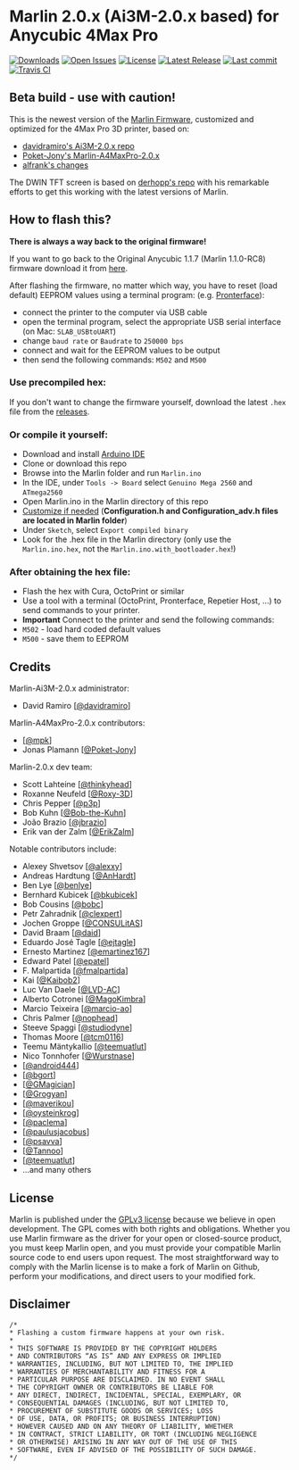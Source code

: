 # Marlin 2.0.x (Ai3M-2.0.x based) for Anycubic 4Max Pro

[![Downloads](https://img.shields.io/github/downloads/rkolosovskyi/Marlin-A4MaxPro-2.0.x/total.svg?style=flat)](https://github.com/rkolosovskyi/Marlin-A4MaxPro-2.0.x/releases) [![Open Issues](https://img.shields.io/github/issues-raw/rkolosovskyi/Marlin-A4MaxPro-2.0.x.svg?style=flat)](https://github.com/rkolosovskyi/Marlin-A4MaxPro-2.0.x/issues?q=is%3Aopen+is%3Aissue) [![License](https://img.shields.io/github/license/rkolosovskyi/Marlin-A4MaxPro-2.0.x.svg?style=flat)](https://github.com/rkolosovskyi/Marlin-A4MaxPro-2.0.x/blob/master/LICENSE) [![Latest Release](https://img.shields.io/github/release/rkolosovskyi/Marlin-A4MaxPro-2.0.x.svg?style=flat)](https://github.com/rkolosovskyi/Marlin-A4MaxPro-2.0.x/releases/latest/) [![Last commit](https://img.shields.io/github/last-commit/rkolosovskyi/Marlin-A4MaxPro-2.0.x.svg?style=flat)](https://github.com/rkolosovskyi/Marlin-A4MaxPro-2.0.x/commits/)  [![Travis CI](https://api.travis-ci.org/rkolosovskyi/Marlin-A4MaxPro-2.0.x.svg?branch=master)](https://travis-ci.org/rkolosovskyi/Marlin-A4MaxPro-2.0.x)  

## Beta build - use with caution!

This is the newest version of the [Marlin Firmware](https://github.com/MarlinFirmware/Marlin), customized and optimized for the 4Max Pro 3D printer, based on:
- [davidramiro's Ai3M-2.0.x repo](https://github.com/davidramiro/Marlin-Ai3M-2.0.x)
- [Poket-Jony's Marlin-A4MaxPro-2.0.x](https://github.com/Poket-Jony/Marlin-A4MaxPro-2.0.x)
- [alfrank's changes](https://drucktipps3d.de/forum/topic/anycubic-4max-pro-marlin-1-1-9-firmware-ai3m-basierend/)

The DWIN TFT screen is based on [derhopp's repo](https://github.com/derhopp/Marlin-with-Anycubic-i3-Mega-TFT) with his remarkable efforts to get this working with the latest versions of Marlin.

## How to flash this?

**There is always a way back to the original firmware!**

If you want to go back to the Original Anycubic 1.1.7 (Marlin 1.1.0-RC8) firmware download it from [here](https://drive.google.com/file/d/1FwKHQcOxPabLgirkihu3LnBMuHuZLqZR/view).

After flashing the firmware, no matter which way, you have to reset (load default) EEPROM values using a terminal program: (e.g. [Pronterface](https://www.pronterface.com/)):
- connect the printer to the computer via USB cable
- open the terminal program, select the appropriate USB serial interface (on Mac: `SLAB_USBtoUART`)
- change `baud rate` or `Baudrate` to `250000 bps`
- connect and wait for the EEPROM values to be output
- then send the following commands: `M502` and `M500`

### Use precompiled hex:
If you don't want to change the firmware yourself, download the latest `.hex` file from the [releases](https://github.com/rkolosovskyi/Marlin-A4MaxPro-2.0.x/releases).

### Or compile it yourself:

- Download and install [Arduino IDE](https://www.arduino.cc/en/main/software)
- Clone or download this repo
- Browse into the Marlin folder and run `Marlin.ino`
- In the IDE, under `Tools -> Board` select `Genuino Mega 2560` and `ATmega2560`
- Open Marlin.ino in the Marlin directory of this repo
- [Customize if needed](http://marlinfw.org/docs/configuration/configuration.html#configuring-marlin)
(**Configuration.h and Configuration_adv.h files are located in Marlin folder**)
- Under `Sketch`, select `Export compiled binary`
- Look for the .hex file in the Marlin directory (only use the `Marlin.ino.hex`, not the `Marlin.ino.with_bootloader.hex`!)

### After obtaining the hex file:

- Flash the hex with Cura, OctoPrint or similar
- Use a tool with a terminal (OctoPrint, Pronterface, Repetier Host, ...) to send commands to your printer.
- **Important** Connect to the printer and send the following commands:
- `M502` - load hard coded default values
- `M500` - save them to EEPROM

## Credits
Marlin-Ai3M-2.0.x administrator:
- David Ramiro [[@davidramiro](https://github.com/davidramiro)]

Marlin-A4MaxPro-2.0.x contributors:
- [[@mpk](https://drucktipps3d.de/forum/profile/mpk/)]
- Jonas Plamann [[@Poket-Jony](https://github.com/Poket-Jony)]

Marlin-2.0.x dev team:
 - Scott Lahteine [[@thinkyhead](https://github.com/thinkyhead)]
 - Roxanne Neufeld [[@Roxy-3D](https://github.com/Roxy-3D)]
 - Chris Pepper [[@p3p](https://github.com/p3p)]
 - Bob Kuhn [[@Bob-the-Kuhn](https://github.com/Bob-the-Kuhn)]
 - João Brazio [[@jbrazio](https://github.com/jbrazio)]
 - Erik van der Zalm [[@ErikZalm](https://github.com/ErikZalm)]

Notable contributors include:
 - Alexey Shvetsov [[@alexxy](https://github.com/alexxy)]
 - Andreas Hardtung [[@AnHardt](https://github.com/AnHardt)]
 - Ben Lye [[@benlye](https://github.com/benlye)]
 - Bernhard Kubicek [[@bkubicek](https://github.com/bkubicek)]
 - Bob Cousins [[@bobc](https://github.com/bobc)]
 - Petr Zahradnik [[@clexpert](https://github.com/clexpert)]
 - Jochen Groppe [[@CONSULitAS](https://github.com/CONSULitAS)]
 - David Braam [[@daid](https://github.com/daid)]
 - Eduardo José Tagle [[@ejtagle](https://github.com/ejtagle)]
 - Ernesto Martinez [[@emartinez167](https://github.com/emartinez167)]
 - Edward Patel [[@epatel](https://github.com/epatel)]
 - F. Malpartida [[@fmalpartida](https://github.com/fmalpartida)]
 - Kai [[@Kaibob2](https://github.com/Kaibob2)]
 - Luc Van Daele [[@LVD-AC](https://github.com/LVD-AC)]
 - Alberto Cotronei [[@MagoKimbra](https://github.com/MagoKimbra)]
 - Marcio Teixeira [[@marcio-ao](https://github.com/marcio-ao)]
 - Chris Palmer [[@nophead](https://github.com/nophead)]
 - Steeve Spaggi [[@studiodyne](https://github.com/studiodyne)]
 - Thomas Moore [[@tcm0116](https://github.com/tcm0116)]
 - Teemu Mäntykallio [[@teemuatlut](https://github.com/teemuatlut)]
 - Nico Tonnhofer [[@Wurstnase](https://github.com/Wurstnase)]
 - [[@android444](https://github.com/android444)]
 - [[@bgort](https://github.com/bgort)]
 - [[@GMagician](https://github.com/GMagician)]
 - [[@Grogyan](https://github.com/Grogyan)]
 - [[@maverikou](https://github.com/maverikou)]
 - [[@oysteinkrog](https://github.com/oysteinkrog)]
 - [[@paclema](https://github.com/paclema)]
 - [[@paulusjacobus](https://github.com/paulusjacobus)]
 - [[@psavva](https://github.com/psavva)]
 - [[@Tannoo](https://github.com/Tannoo)]
 - [[@teemuatlut](https://github.com/teemuatlut)]
 - ...and many others

## License
Marlin is published under the [GPLv3 license](https://github.com/MarlinFirmware/Marlin/blob/1.0.x/COPYING.md) because we believe in open development. The GPL comes with both rights and obligations. Whether you use Marlin firmware as the driver for your open or closed-source product, you must keep Marlin open, and you must provide your compatible Marlin source code to end users upon request. The most straightforward way to comply with the Marlin license is to make a fork of Marlin on Github, perform your modifications, and direct users to your modified fork.

## Disclaimer
```
/*
* Flashing a custom firmware happens at your own risk.
*
* THIS SOFTWARE IS PROVIDED BY THE COPYRIGHT HOLDERS
* AND CONTRIBUTORS “AS IS” AND ANY EXPRESS OR IMPLIED
* WARRANTIES, INCLUDING, BUT NOT LIMITED TO, THE IMPLIED
* WARRANTIES OF MERCHANTABILITY AND FITNESS FOR A
* PARTICULAR PURPOSE ARE DISCLAIMED. IN NO EVENT SHALL
* THE COPYRIGHT OWNER OR CONTRIBUTORS BE LIABLE FOR
* ANY DIRECT, INDIRECT, INCIDENTAL, SPECIAL, EXEMPLARY, OR
* CONSEQUENTIAL DAMAGES (INCLUDING, BUT NOT LIMITED TO,
* PROCUREMENT OF SUBSTITUTE GOODS OR SERVICES; LOSS
* OF USE, DATA, OR PROFITS; OR BUSINESS INTERRUPTION)
* HOWEVER CAUSED AND ON ANY THEORY OF LIABILITY, WHETHER
* IN CONTRACT, STRICT LIABILITY, OR TORT (INCLUDING NEGLIGENCE
* OR OTHERWISE) ARISING IN ANY WAY OUT OF THE USE OF THIS
* SOFTWARE, EVEN IF ADVISED OF THE POSSIBILITY OF SUCH DAMAGE.
*/
```
